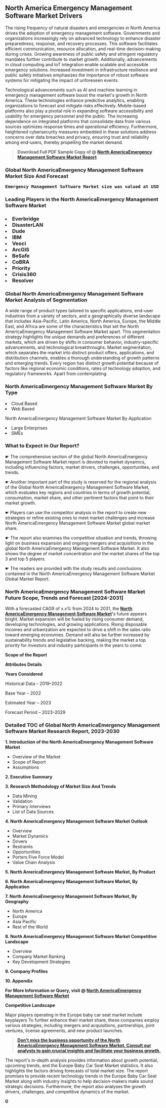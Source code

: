 <p><h2>North America Emergency Management Software Market Drivers</h2><p>The rising frequency of natural disasters and emergencies in North America drives the adoption of emergency management software. Governments and organizations increasingly rely on advanced technology to enhance disaster preparedness, response, and recovery processes. This software facilitates efficient communication, resource allocation, and real-time decision-making during crises. Growing awareness of public safety and stringent regulatory mandates further contribute to market growth. Additionally, advancements in cloud computing and IoT integration enable scalable and accessible emergency solutions. Increased investment in infrastructure resilience and public safety initiatives emphasizes the importance of robust software systems for mitigating the impact of unforeseen events.</p><p>Technological advancements such as AI and machine learning in emergency management software boost the market's growth in North America. These technologies enhance predictive analytics, enabling organizations to forecast and mitigate risks effectively. Mobile-based platforms also play a pivotal role in expanding software accessibility and usability for emergency personnel and the public. The increasing dependence on integrated platforms that consolidate data from various sources optimizes response times and operational efficiency. Furthermore, heightened cybersecurity measures embedded in these solutions address concerns over data breaches and privacy, ensuring trust and reliability among end-users, thereby propelling the market demand.</p></p><blockquote id="" class=""><strong>Download Full PDF Sample Copy of @&nbsp;<a href="https://www.verifiedmarketreports.com/download-sample/?rid=867496&utm_source=GitHub-Jan&utm_medium=262" target="_blank">North AmericaEmergency Management Software Market Report</a>&nbsp;&nbsp;</strong></blockquote><h3 id="" class=""><strong>Global&nbsp;North AmericaEmergency Management Software Market Size And Forecast</strong></h3><pre class="reader-text-block__code-block"><strong>Emergency Management Software Market size was valued at USD 2.5 Billion in 2022 and is projected to reach USD 5.1 Billion by 2030, growing at a CAGR of 9.8% from 2024 to 2030.</strong></pre><h3 id="" class="">Leading Players in the&nbsp;North AmericaEmergency Management Software Market</h3><h3 class=""></Li><Li>Everbridge</Li><Li> DisasterLAN</Li><Li> Dude</Li><Li> IBM</Li><Li> Veoci</Li><Li> ArcGIS</Li><Li> BeSafe</Li><Li> CoBRA</Li><Li> Priority</Li><Li> Crisis360</Li><Li> Resolver</h3><h3 id="" class="">Global&nbsp;North AmericaEmergency Management Software Market Analysis of Segmentation</h3><p id="" class="">A wide range of product types tailored to specific applications, end-user industries from a variety of sectors, and a geographically diverse landscape that includes Asia-Pacific, Latin America, North America, Europe, the Middle East, and Africa are some of the characteristics that set the North AmericaEmergency Management Software Market apart. This segmentation strategy highlights the unique demands and preferences of different markets, which are driven by shifts in consumer behavior, industry-specific advancements, and technological breakthroughs. Market segmentation, which separates the market into distinct product offers, applications, and distribution channels, enables a thorough understanding of growth patterns and emerging trends. Every region has distinct growth potential because of factors like regional economic conditions, rates of technology adoption, and regulatory frameworks. Apart from contemplating</p><h3 id="" class="">North AmericaEmergency Management Software Market&nbsp;By Type</h3><p></Li><Li>Cloud Based</Li><Li> Web Based</p><div class="" data-test-id=""><p>North AmericaEmergency Management Software Market&nbsp;By Application</p></div><p class=""></Li><Li>Large Enterprises</Li><Li> SMEs</p><div class="" data-test-id=""><h3><span class="">What to Expect in Our Report?</span></h3></div><div class="" data-test-id=""><p><span class="">☛ The comprehensive section of the global North AmericaEmergency Management Software Market report is devoted to market dynamics, including influencing factors, market drivers, challenges, opportunities, and trends.</span></p></div><div class="" data-test-id=""><p><span class="">☛ Another important part of the study is reserved for the regional analysis of the Global North AmericaEmergency Management Software Market, which evaluates key regions and countries in terms of growth potential, consumption, market share, and other pertinent factors that point to their market growth.</span></p></div><div class="" data-test-id=""><p><span class="">☛ Players can use the competitor analysis in the report to create new strategies or refine existing ones to meet market challenges and increase North AmericaEmergency Management Software Market global market share.</span></p></div><div class="" data-test-id=""><p><span class="">☛ The report also examines the competitive situation and trends, throwing light on business expansion and ongoing mergers and acquisitions in the global North AmericaEmergency Management Software Market. It also shows the degree of market concentration and the market shares of the top 3 and top 5 players.</span></p></div><div class="" data-test-id=""><p><span class="">☛ The readers are provided with the study results and conclusions contained in the North AmericaEmergency Management Software Market Global Market Report.</span></p></div><div class="" data-test-id=""><h3><span class="">North AmericaEmergency Management Software Market Future Scope, Trends and Forecast [2024-2031]</span></h3></div><div class="" data-test-id=""><p><span class="">With a forecasted CAGR of x.x% from 2024 to 2031, the <strong><a href="https://www.verifiedmarketreports.com/download-sample/?rid=867496&utm_source=GitHub-Jan&utm_medium=262" target="_blank">North AmericaEmergency Management Software Market</a>'</strong>s future appears bright. Market expansion will be fueled by rising consumer demand, developing technologies, and growing applications. Rising disposable incomes and urbanization are expected to drive a shift in the sales ratio toward emerging economies. Demand will also be further increased by sustainability trends and legislative backing, making the market a top priority for investors and industry participants in the years to come.</span></p><p id="ember66" class="ember-view reader-text-block__paragraph"><strong>Scope of the Report</strong></p><p id="ember67" class="ember-view reader-text-block__paragraph"><strong>Attributes Details</strong></p><p id="ember68" class="ember-view reader-text-block__paragraph"><strong>Years Considered</strong></p><p id="ember69" class="ember-view reader-text-block__paragraph">Historical Data &ndash; 2019&ndash;2022</p><p id="ember70" class="ember-view reader-text-block__paragraph">Base Year &ndash; 2022</p><p id="ember71" class="ember-view reader-text-block__paragraph">Estimated Year &ndash; 2023</p><p id="ember72" class="ember-view reader-text-block__paragraph">Forecast Period &ndash; 2023&ndash;2029</p></div><h3 id="" class="">Detailed TOC of Global North AmericaEmergency Management Software Market Research Report, 2023-2030</h3><p id="" class=""><strong>1. Introduction of the North AmericaEmergency Management Software Market</strong></p><ul><li>Overview of the Market</li><li>Scope of Report</li><li>Assumptions</li></ul><p id="" class=""><strong>2. Executive Summary</strong></p><p id="" class=""><strong>3. Research Methodology of Market Size And Trends</strong></p><ul><li>Data Mining</li><li>Validation</li><li>Primary Interviews</li><li>List of Data Sources</li></ul><p id="" class=""><strong>4. North AmericaEmergency Management Software Market Outlook</strong></p><ul><li>Overview</li><li>Market Dynamics</li><li>Drivers</li><li>Restraints</li><li>Opportunities</li><li>Porters Five Force Model</li><li>Value Chain Analysis</li></ul><p id="" class=""><strong>5. North AmericaEmergency Management Software Market, By Product</strong></p><p id="" class=""><strong>6. North AmericaEmergency Management Software Market, By Application</strong></p><p id="" class=""><strong>7. North AmericaEmergency Management Software Market, By Geography</strong></p><ul><li>North America</li><li>Europe</li><li>Asia Pacific</li><li>Rest of the World</li></ul><p id="" class=""><strong>8. North AmericaEmergency Management Software Market Competitive Landscape</strong></p><ul><li>Overview</li><li>Company Market Ranking</li><li>Key Development Strategies</li></ul><p id="" class=""><strong>9. Company Profiles</strong></p><p id="" class=""><strong>10. Appendix</strong></p><p><strong>For More Information or Query, visit&nbsp;@ <a href="https://www.verifiedmarketreports.com/product/emergency-management-software-market/" target="_blank">North AmericaEmergency Management Software Market</a></strong></p><p id="ember61" class="ember-view reader-text-block__paragraph"><strong>Competitive Landscape</strong></p><p id="ember62" class="ember-view reader-text-block__paragraph">Major players operating in the Europe baby car seat market include keyplayers To further enhance their market share, these companies employ various strategies, including mergers and acquisitions, partnerships, joint ventures, license agreements, and new product launches.</p><blockquote id="ember63" class="ember-view reader-text-block__blockquote"><strong><a href="https://www.verifiedmarketreports.com/download-sample/?rid=867496&utm_source=GitHub-Jan&utm_medium=262" target="_blank">Don&rsquo;t miss the business opportunity of the North AmericaEmergency Management Software Market. Consult our analysts to gain crucial insights and facilitate your business growth.</a></strong></blockquote><p id="ember64" class="ember-view reader-text-block__paragraph">The report's in-depth analysis provides information about growth potential, upcoming trends, and the Europe Baby Car Seat Market statistics. It also highlights the factors driving forecasts of total market size. The report promises to provide recent technology trends in the Europe Baby Car Seat Market along with industry insights to help decision-makers make sound strategic decisions. Furthermore, the report also analyses the growth drivers, challenges, and competitive dynamics of the market.</p><p class="ember-view reader-text-block__paragraph"><strong>0</strong></p>
